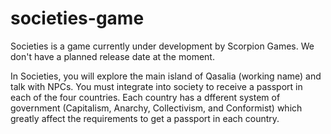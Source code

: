 # societies-game

Societies is a game currently under development by Scorpion Games. We don't have a planned release date at the moment.

In Societies, you will explore the main island of Qasalia (working name) and talk with NPCs. You must integrate into society to receive a passport in each of the four countries.
Each country has a dfferent system of government (Capitalism, Anarchy, Collectivism, and Conformist) which greatly affect the requirements to get a passport in each country. 


